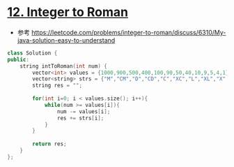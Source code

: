 # [12. Integer to Roman](https://leetcode.com/problems/integer-to-roman/)
* 参考 https://leetcode.com/problems/integer-to-roman/discuss/6310/My-java-solution-easy-to-understand

```c++
class Solution {
public:
    string intToRoman(int num) {
        vector<int> values = {1000,900,500,400,100,90,50,40,10,9,5,4,1};
        vector<string> strs = {"M","CM","D","CD","C","XC","L","XL","X","IX","V","IV","I"};
        string res = "";
        
        for(int i=0; i < values.size(); i++){
            while(num >= values[i]){
                num -= values[i];
                res += strs[i];
            }
        }
        
        return res;
    }
};

```
